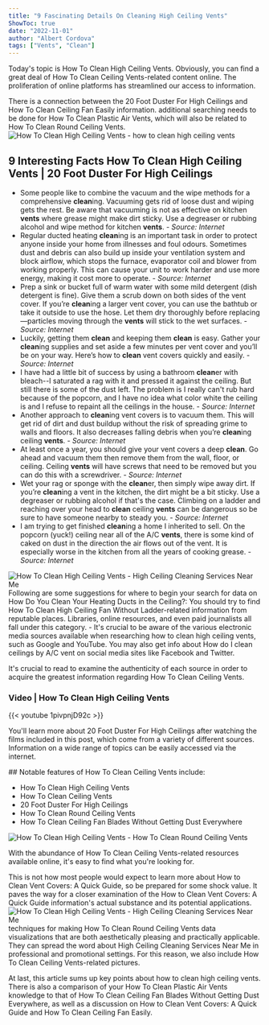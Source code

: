 ```yaml
---
title: "9 Fascinating Details On Cleaning High Ceiling Vents"
ShowToc: true 
date: "2022-11-01"
author: "Albert Cordova" 
tags: ["Vents", "Clean"]
---
```


	
Today's topic is How To Clean High Ceiling Vents. Obviously, you can find a great deal of How To Clean Ceiling Vents-related content online. The proliferation of online platforms has streamlined our access to information.

There is a connection between the 20 Foot Duster For High Ceilings and How To Clean Ceiling Fan Easily information. additional searching needs to be done for How To Clean Plastic Air Vents, which will also be related to How To Clean Round Ceiling Vents.
<img loading="lazy" src="https://cdn.homedit.com/wp-content/uploads/2014/02/luxury-bathroom-spa-feel.jpg" onerror="this.onerror=null;this.src='https://blogger.googleusercontent.com/img/a/AVvXsEhe7F7TRXHtjiKvHb5vS7DmnxvpHiDyoYyYvm1nHB3Qp2_w3BnM6A2eq4v7FYxCC9bfZt3a9vIMtAYEKUiaDQbHMg-ViyGmRIj39MLp0bGFfgfYw1Dc9q_H-T0wiTm3l0Uq42dETrN9eC8aGJ9_IORZsxST1AcLR7np1koOfcc7tnHa4S8Mwz_xD9d0=s16000';" alt="How To Clean High Ceiling Vents - how to clean high ceiling vents" >

## 9 Interesting Facts How To Clean High Ceiling Vents | 20 Foot Duster For High Ceilings
-   Some people like to combine the vacuum and the wipe methods for a comprehensive **clean**ing. Vacuuming gets rid of loose dust and wiping gets the rest. Be aware that vacuuming is not as effective on kitchen **vents** where grease might make dirt sticky. Use a degreaser or rubbing alcohol and wipe method for kitchen **vents**. - <cite>Source: Internet</cite>
-   Regular ducted heating **clean**ing is an important task in order to protect anyone inside your home from illnesses and foul odours. Sometimes dust and debris can also build up inside your ventilation system and block airflow, which stops the furnace, evaporator coil and blower from working properly. This can cause your unit to work harder and use more energy, making it cost more to operate. - <cite>Source: Internet</cite>
-   Prep a sink or bucket full of warm water with some mild detergent (dish detergent is fine). Give them a scrub down on both sides of the vent cover. If you’re **clean**ing a larger vent cover, you can use the bathtub or take it outside to use the hose. Let them dry thoroughly before replacing—particles moving through the **vents** will stick to the wet surfaces. - <cite>Source: Internet</cite>
-   Luckily, getting them **clean** and keeping them **clean** is easy. Gather your **clean**ing supplies and set aside a few minutes per vent cover and you’ll be on your way. Here’s how to **clean** vent covers quickly and easily. - <cite>Source: Internet</cite>
-   I have had a little bit of success by using a bathroom **clean**er with bleach--I saturated a rag with it and pressed it against the ceiling. But still there is some of the dust left. The problem is I really can't rub hard because of the popcorn, and I have no idea what color white the ceiling is and I refuse to repaint all the ceilings in the house. - <cite>Source: Internet</cite>
-   Another approach to **clean**ing vent covers is to vacuum them. This will get rid of dirt and dust buildup without the risk of spreading grime to walls and floors. It also decreases falling debris when you’re **clean**ing ceiling **vents**. - <cite>Source: Internet</cite>
-   At least once a year, you should give your vent covers a deep **clean**. Go ahead and vacuum them then remove them from the wall, floor, or ceiling. Ceiling **vents** will have screws that need to be removed but you can do this with a screwdriver. - <cite>Source: Internet</cite>
-   Wet your rag or sponge with the **clean**er, then simply wipe away dirt. If you’re **clean**ing a vent in the kitchen, the dirt might be a bit sticky. Use a degreaser or rubbing alcohol if that's the case. Climbing on a ladder and reaching over your head to **clean** ceiling **vents** can be dangerous so be sure to have someone nearby to steady you. - <cite>Source: Internet</cite>
-   I am trying to get finished **clean**ing a home I inherited to sell. On the popcorn (yuck!) ceiling near all of the A/C **vents**, there is some kind of caked on dust in the direction the air flows out of the vent. It is especially worse in the kitchen from all the years of cooking grease. - <cite>Source: Internet</cite>


<img loading="lazy" src="https://cdn.homedit.com/wp-content/uploads/2016/09/Large-living-room-with-vaulted-ceiling.jpg" onerror="this.onerror=null;this.src='https://blogger.googleusercontent.com/img/a/AVvXsEhe7F7TRXHtjiKvHb5vS7DmnxvpHiDyoYyYvm1nHB3Qp2_w3BnM6A2eq4v7FYxCC9bfZt3a9vIMtAYEKUiaDQbHMg-ViyGmRIj39MLp0bGFfgfYw1Dc9q_H-T0wiTm3l0Uq42dETrN9eC8aGJ9_IORZsxST1AcLR7np1koOfcc7tnHa4S8Mwz_xD9d0=s16000';" alt="How To Clean High Ceiling Vents - High Ceiling Cleaning Services Near Me" >
Following are some suggestions for where to begin your search for data on How Do You Clean Your Heating Ducts in the Ceiling?:
You should try to find How To Clean High Ceiling Fan Without Ladder-related information from reputable places. Libraries, online resources, and even paid journalists all fall under this category.
- It's crucial to be aware of the various electronic media sources available when researching how to clean high ceiling vents, such as Google and YouTube. You may also get info about How do I clean ceilings by A/C vent on social media sites like Facebook and Twitter.

It's crucial to read to examine the authenticity of each source in order to acquire the greatest information regarding How To Clean Ceiling Vents.

### Video | How To Clean High Ceiling Vents
{{< youtube 1pivpnjD92c >}} 

You'll learn more about 20 Foot Duster For High Ceilings after watching the films included in this post, which come from a variety of different sources. Information on a wide range of topics can be easily accessed via the internet.
<script async="async" data-cfasync="false" src="//normallydemandedalter.com/fe63df3c5408708b15d8dc3d9b206b31/invoke.js"></script>
<div id="container-fe63df3c5408708b15d8dc3d9b206b31"></div>
## Notable features of How To Clean Ceiling Vents include:

- How To Clean High Ceiling Vents
- How To Clean Ceiling Vents
- 20 Foot Duster For High Ceilings
- How To Clean Round Ceiling Vents
- How To Clean Ceiling Fan Blades Without Getting Dust Everywhere

 <img loading="lazy" src="https://cdn.homedit.com/wp-content/uploads/2016/09/Foyer-vaulted-ceiling.jpg" onerror="this.onerror=null;this.src='https://blogger.googleusercontent.com/img/a/AVvXsEhe7F7TRXHtjiKvHb5vS7DmnxvpHiDyoYyYvm1nHB3Qp2_w3BnM6A2eq4v7FYxCC9bfZt3a9vIMtAYEKUiaDQbHMg-ViyGmRIj39MLp0bGFfgfYw1Dc9q_H-T0wiTm3l0Uq42dETrN9eC8aGJ9_IORZsxST1AcLR7np1koOfcc7tnHa4S8Mwz_xD9d0=s16000';" alt="How To Clean High Ceiling Vents - How To Clean Round Ceiling Vents" >

With the abundance of How To Clean Ceiling Vents-related resources available online, it's easy to find what you're looking for.

This is not how most people would expect to learn more about How to Clean Vent Covers: A Quick Guide, so be prepared for some shock value. It paves the way for a closer examination of the How to Clean Vent Covers: A Quick Guide information's actual substance and its potential applications.
<img loading="lazy" src="http://www.eua.com/media/2756/whf-radiology.jpg" onerror="this.onerror=null;this.src='https://blogger.googleusercontent.com/img/a/AVvXsEhe7F7TRXHtjiKvHb5vS7DmnxvpHiDyoYyYvm1nHB3Qp2_w3BnM6A2eq4v7FYxCC9bfZt3a9vIMtAYEKUiaDQbHMg-ViyGmRIj39MLp0bGFfgfYw1Dc9q_H-T0wiTm3l0Uq42dETrN9eC8aGJ9_IORZsxST1AcLR7np1koOfcc7tnHa4S8Mwz_xD9d0=s16000';" alt="How To Clean High Ceiling Vents - High Ceiling Cleaning Services Near Me" >
techniques for making How To Clean Round Ceiling Vents data visualizations that are both aesthetically pleasing and practically applicable. They can spread the word about High Ceiling Cleaning Services Near Me in professional and promotional settings. For this reason, we also include How To Clean Ceiling Vents-related pictures.

At last, this article sums up key points about how to clean high ceiling vents. There is also a comparison of your How To Clean Plastic Air Vents knowledge to that of How To Clean Ceiling Fan Blades Without Getting Dust Everywhere, as well as a discussion on How to Clean Vent Covers: A Quick Guide and How To Clean Ceiling Fan Easily.
	
	

